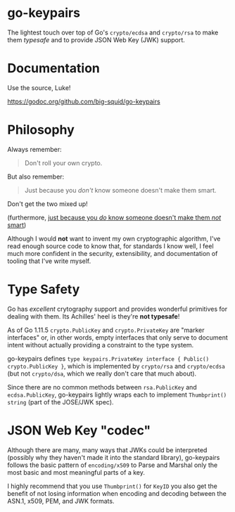 # go-keypairs

The lightest touch over top of Go's `crypto/ecdsa` and `crypto/rsa` to make them
*typesafe* and to provide JSON Web Key (JWK) support.

# Documentation

Use the source, Luke!

<https://godoc.org/github.com/big-squid/go-keypairs>

# Philosophy

Always remember:

> Don't roll your own crypto.

But also remember:

> Just because you _don't_ know someone doesn't make them smart.

Don't get the two mixed up!

(furthermore, [just because you _do_ know someone doesn't make them _not_ smart](https://www.humancondition.com/asid-prophets-without-honour-in-their-own-home/))

Although I would **not** want to invent my own cryptographic algorithm,
I've read enough source code to know that, for standards I know well,
I feel much more confident in the security, extensibility, and documentation
of tooling that I've write myself.

# Type Safety

Go has _excellent_ crytography support and provides wonderful
primitives for dealing with them. Its Achilles' heel is they're **not typesafe**!

As of Go 1.11.5 `crypto.PublicKey` and `crypto.PrivateKey` are "marker interfaces"
or, in other words, empty interfaces that only serve to document intent without
actually providing a constraint to the type system.

go-keypairs defines `type keypairs.PrivateKey interface { Public() crypto.PublicKey }`,
which is implemented by `crypto/rsa` and `crypto/ecdsa`
(but not `crypto/dsa`, which we really don't care that much about).

Since there are no common methods between `rsa.PublicKey` and `ecdsa.PublicKey`,
go-keypairs lightly wraps each to implement `Thumbprint() string` (part of the JOSE/JWK spec).

# JSON Web Key "codec"

Although there are many, many ways that JWKs could be interpreted
(possibly why they haven't made it into the standard library), go-keypairs
follows the basic pattern of `encoding/x509` to Parse and Marshal
only the most basic and most meaningful parts of a key.

I highly recommend that you use `Thumbprint()` for `KeyID` you also
get the benefit of not losing information when encoding and decoding
between the ASN.1, x509, PEM, and JWK formats.
